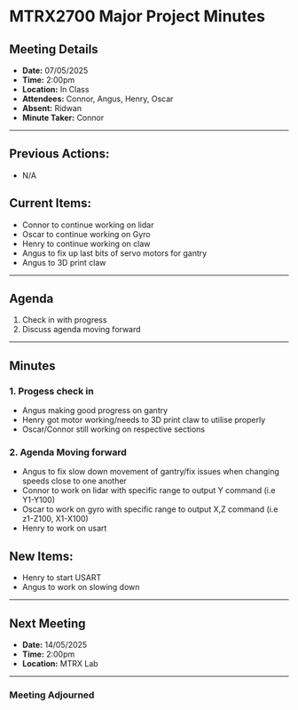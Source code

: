 # MTRX2700 Major Project Minutes

## Meeting Details
- **Date:** 07/05/2025
- **Time:** 2:00pm
- **Location:** In Class
- **Attendees:** Connor, Angus, Henry, Oscar
- **Absent:** Ridwan
- **Minute Taker:** Connor

---

## Previous Actions:
- N/A
  
## Current Items:
- Connor to continue working on lidar
- Oscar to continue working on Gyro
- Henry to continue working on claw
- Angus to fix up last bits of servo motors for gantry
- Angus to 3D print claw
  
---

## Agenda
1. Check in with progress
2. Discuss agenda moving forward

---

## Minutes

### 1. Progess check in
- Angus making good progress on gantry
- Henry got motor working/needs to 3D print claw to utilise properly
- Oscar/Connor still working on respective sections

### 2. Agenda Moving forward
- Angus to fix slow down movement of gantry/fix issues when changing speeds close to one another
- Connor to work on lidar with specific range to output Y command (i.e Y1-Y100)
- Oscar to work on gyro with specific range to output X,Z command (i.e z1-Z100, X1-X100)
- Henry to work on usart 

## New Items:
- Henry to start USART
- Angus to work on slowing down 

  
---

## Next Meeting
- **Date:** 14/05/2025
- **Time:** 2:00pm
- **Location:** MTRX Lab

---

### Meeting Adjourned 

